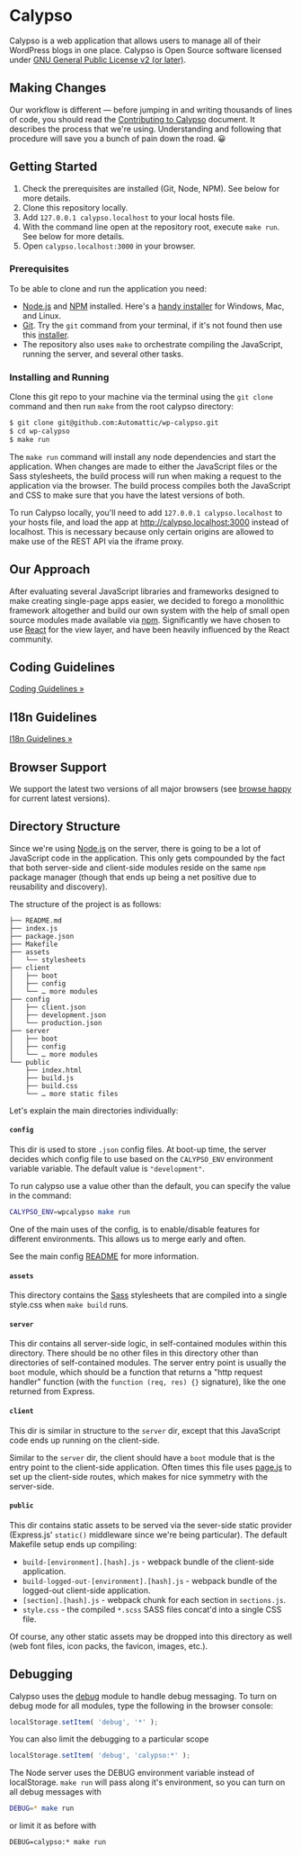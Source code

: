 Calypso
=======

Calypso is a web application that allows users to manage all of their WordPress blogs in one place. Calypso is Open Source software licensed under [GNU General Public License v2 (or later)](./LICENSE.md).

Making Changes
--------------

Our workflow is different &mdash; before jumping in and writing thousands of lines of code, you should read the [Contributing to Calypso](CONTRIBUTING.md) document. It describes the process that we're using. Understanding and following that procedure will save you a bunch of pain down the road. :grinning:

Getting Started
---------------

1.	Check the prerequisites are installed (Git, Node, NPM). See below for more details.
2.	Clone this repository locally.
3.	Add `127.0.0.1 calypso.localhost` to your local hosts file.
4.	With the command line open at the repository root, execute `make run`. See below for more details.
5.	Open `calypso.localhost:3000` in your browser.

### Prerequisites

To be able to clone and run the application you need:

-	[Node.js](http://nodejs.org/) and [NPM](https://www.npmjs.com/) installed. Here's a [handy installer](https://nodejs.org/dist/latest/) for Windows, Mac, and Linux.
-	[Git](http://git-scm.com/). Try the `git` command from your terminal, if it's not found then use this [installer](http://git-scm.com/download/).
-	The repository also uses `make` to orchestrate compiling the JavaScript, running the server, and several other tasks.

### Installing and Running

Clone this git repo to your machine via the terminal using the `git clone` command and then run `make` from the root calypso directory:

```bash
$ git clone git@github.com:Automattic/wp-calypso.git
$ cd wp-calypso
$ make run
```

The `make run` command will install any node dependencies and start the application. When changes are made to either the JavaScript files or the Sass stylesheets, the build process will run when making a request to the application via the browser. The build process compiles both the JavaScript and CSS to make sure that you have the latest versions of both.

To run Calypso locally, you'll need to add `127.0.0.1 calypso.localhost` to your hosts file, and load the app at http://calypso.localhost:3000 instead of localhost. This is necessary because only certain origins are allowed to make use of the REST API via the iframe proxy.

Our Approach
------------

After evaluating several JavaScript libraries and frameworks designed to make creating single-page apps easier, we decided to forego a monolithic framework altogether and build our own system with the help of small open source modules made available via [npm](https://www.npmjs.com/). Significantly we have chosen to use [React](http://facebook.github.io/react/) for the view layer, and have been heavily influenced by the React community.

Coding Guidelines
-----------------

[Coding Guidelines »](docs/coding-guidelines.md)

I18n Guidelines
---------------

[I18n Guidelines »](client/lib/mixins/i18n/README.md)

Browser Support
---------------

We support the latest two versions of all major browsers (see [browse happy](http://browsehappy.com) for current latest versions).

Directory Structure
-------------------

Since we're using [Node.js](http://nodejs.org) on the server, there is going to be a lot of JavaScript code in the application. This only gets compounded by the fact that both server-side and client-side modules reside on the same `npm` package manager (though that ends up being a net positive due to reusability and discovery).

The structure of the project is as follows:

```
├── README.md
├── index.js
├── package.json
├── Makefile
├── assets
│   └── stylesheets
├── client
│   ├── boot
│   ├── config
│   └── … more modules
├── config
│   ├── client.json
│   ├── development.json
│   └── production.json
├── server
│   ├── boot
│   ├── config
│   └── … more modules
└── public
    ├── index.html
    ├── build.js
    ├── build.css
    └── … more static files
```

Let's explain the main directories individually:

#### `config`

This dir is used to store `.json` config files. At boot-up time, the server decides which config file to use based on the `CALYPSO_ENV` environment variable variable. The default value is `"development"`.

To run calypso use a value other than the default, you can specify the value in the command:

```bash
CALYPSO_ENV=wpcalypso make run
```

One of the main uses of the config, is to enable/disable features for different environments. This allows us to merge early and often.

See the main config [README](config/README.md) for more information.

#### `assets`

This directory contains the [Sass](http://sass-lang.com/) stylesheets that are compiled into a single style.css when `make build` runs.

#### `server`

This dir contains all server-side logic, in self-contained modules within this directory. There should be no other files in this directory other than directories of self-contained modules. The server entry point is usually the `boot` module, which should be a function that returns a "http request handler" function (with the `function (req, res) {}` signature), like the one returned from Express.

#### `client`

This dir is similar in structure to the `server` dir, except that this JavaScript code ends up running on the client-side.

Similar to the `server` dir, the client should have a `boot` module that is the entry point to the client-side application. Often times this file uses [page.js](http://visionmedia.github.io/page.js) to set up the client-side routes, which makes for nice symmetry with the server-side.

#### `public`

This dir contains static assets to be served via the sever-side static provider (Express.js' `static()` middleware since we're being particular). The default Makefile setup ends up compiling:

-	`build-[environment].[hash].js` - webpack bundle of the client-side application.
-	`build-logged-out-[environment].[hash].js` - webpack bundle of the logged-out client-side application.
-	`[section].[hash].js` - webpack chunk for each section in `sections.js`.
-	`style.css` - the compiled `*.scss` SASS files concat'd into a single CSS file.

Of course, any other static assets may be dropped into this directory as well (web font files, icon packs, the favicon, images, etc.).

Debugging
---------

Calypso uses the [debug](https://github.com/visionmedia/debug) module to handle debug messaging. To turn on debug mode for all modules, type the following in the browser console:

```js
localStorage.setItem( 'debug', '*' );
```

You can also limit the debugging to a particular scope

```js
localStorage.setItem( 'debug', 'calypso:*' );
```

The Node server uses the DEBUG environment variable instead of localStorage. `make run` will pass along it's environment, so you can turn on all debug messages with

```bash
DEBUG=* make run
```

or limit it as before with

```base
DEBUG=calypso:* make run
```

